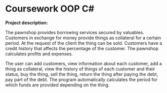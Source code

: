 # Coursework OOP C#

**Project description:**

The pawnshop provides borrowing services secured by valuables. Customers in exchange for money provide things as collateral for a certain period. At the request of the client the thing can be sold. Customers have a credit history that affects the percentage of the customer. The pawnshop calculates profits and expenses.

The user can add customers, view information about each customer, add a thing as collateral, view the history of things of each customer and their status, buy the thing, sell the thing, return the thing after paying the debt, pay part of the debt. The program automatically calculates the period for which funds are provided depending on the thing.

